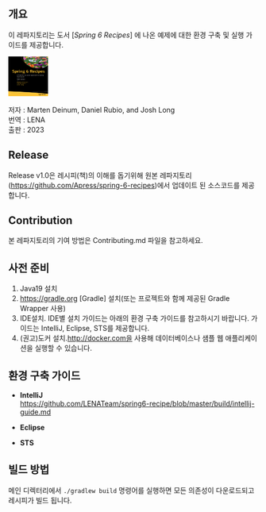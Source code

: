 ## 개요

이 레파지토리는 도서 [*Spring 6 Recipes*] 에 나온 예제에 대한 환경 구축 및 실행 가이드를 제공합니다.

<img src="images/spring-recipe6.PNG" width="80" height="80">

저자 : Marten Deinum, Daniel Rubio, and Josh Long  
번역 : LENA  
출판 : 2023

## Release

Release v1.0은 레시피(책)의 이해를 돕기위해 원본 레파지토리(https://github.com/Apress/spring-6-recipes)에서 업데이트 된 소스코드를 제공합니다.

## Contribution

본 레파지토리의 기여 방법은 Contributing.md 파일을 참고하세요.

## 사전 준비

1. Java19 설치
2. https://gradle.org [Gradle] 설치(또는 프로젝트와 함께 제공된 Gradle Wrapper 사용)
3. IDE설치. IDE별 설치 가이드는 아래의 환경 구축 가이드를 참고하시기 바랍니다. 가이드는 IntelliJ, Eclipse, STS를 제공합니다.
4. (권고)도커 설치.http://docker.com을 사용해 데이터베이스나 샘플 웹 애플리케이션을 실행할 수 있습니다.

## 환경 구축 가이드

- <b>IntelliJ</b>  
   https://github.com/LENATeam/spring6-recipe/blob/master/build/intellij-guide.md
- <b>Eclipse</b>

- <b>STS</b>

## 빌드 방법

메인 디렉터리에서 `./gradlew build` 명령어를 실행하면 모든 의존성이 다운로드되고 레시피가 빌드 됩니다.
